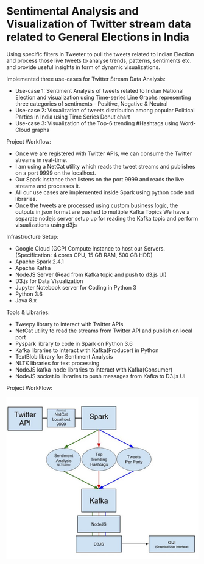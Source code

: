 # Sentimental Analysis and Visualization of Twitter stream data related to General Elections in India
 
Using specific filters in Tweeter to pull the tweets related to Indian Election and process those live tweets to analyse trends, patterns, sentiments etc. and provide useful insights in form of dynamic visualizations.

Implemented three use-cases for Twitter Stream Data Analysis:
  * Use-case 1: Sentiment Analysis of tweets related to Indian National Election and visualization using Time-series Line Graphs
  representing three categories of sentiments - Positive, Negative & Neutral
  * Use-case 2: Visualization of tweets distribution among popular Political Parties in India using Time Series Donut chart
  * Use-case 3: Visualization of the Top-6 trending #Hashtags using Word-Cloud graphs

Project Workflow:
  * Once we are registered with Twitter APIs, we can consume the Twitter streams in real-time. 
  * I am using a NetCat utility which reads the tweet streams and publishes on a port 9999 on the localhost.
  * Our Spark instance then listens on the port 9999 and reads the live streams and processes it. 
  * All our use cases are implemented inside Spark using python code and libraries. 
  * Once the tweets are processed using custom business logic, the outputs in json format are pushed to multiple Kafka Topics We have a separate nodejs server setup up for reading the Kafka topic and perform visualizations using d3js

Infrastructure Setup:
  * Google Cloud (GCP) Compute Instance to host our Servers. (Specification: 4 cores CPU, 15 GB RAM, 500 GB HDD)
  * Apache Spark 2.4.1
  * Apache Kafka
  * NodeJS Server (Read from Kafka topic and push to d3.js UI)
  * D3.js for Data Visualization
  * Jupyter Notebook server for Coding in Python 3
  * Python 3.6
  * Java 8.x

Tools & Libraries:
  * Tweepy library to interact with Twitter APIs
  * NetCat utility to read the streams from Twitter API and publish on local port
  * Pyspark library to code in Spark on Python 3.6
  * Kafka libraries to interact with Kafka(Producer) in Python
  * TextBlob library for Sentiment Analysis
  * NLTK libraries for text processing
  * NodeJS kafka-node libraries to interact with Kafka(Consumer)
  * NodeJS socket.io libraries to push messages from Kafka to D3.js UI
  
Project WorkFlow:

![Image description](https://github.com/MrChetan/Sentimental-Analysis-and-Visualization-of-Twitter-stream-data/blob/master/project%20work%20flow.jpg)
